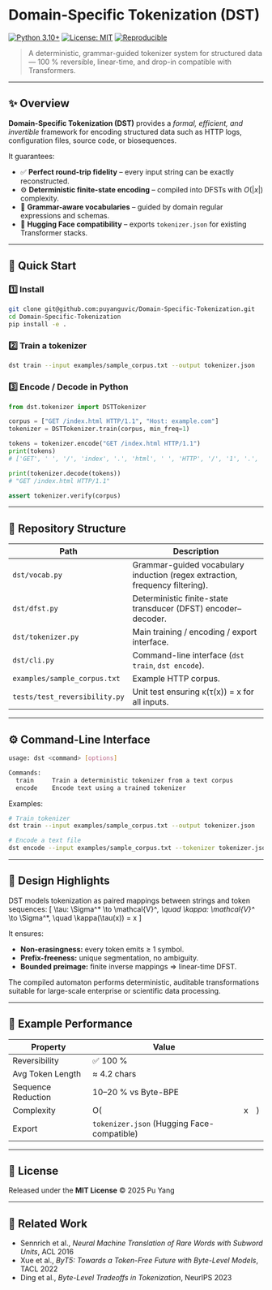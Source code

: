 # Domain-Specific Tokenization (DST)

[![Python 3.10+](https://img.shields.io/badge/python-3.10%2B-blue.svg)]()
[![License: MIT](https://img.shields.io/badge/License-MIT-yellow.svg)]()
[![Reproducible](https://img.shields.io/badge/reproducible-✓-green.svg)]()

> A deterministic, grammar-guided tokenizer system for structured data — 100 % reversible, linear-time, and drop-in compatible with Transformers.

---

## ✨ Overview

**Domain-Specific Tokenization (DST)** provides a *formal, efficient, and invertible* framework for encoding structured data such as HTTP logs, configuration files, source code, or biosequences.

It guarantees:
- ✅ **Perfect round-trip fidelity** – every input string can be exactly reconstructed.
- ⚙️ **Deterministic finite-state encoding** – compiled into DFSTs with $O(|x|)$ complexity.
- 🧩 **Grammar-aware vocabularies** – guided by domain regular expressions and schemas.
- 🤝 **Hugging Face compatibility** – exports `tokenizer.json` for existing Transformer stacks.

---

## 🚀 Quick Start

### 1️⃣ Install
```bash
git clone git@github.com:puyanguvic/Domain-Specific-Tokenization.git
cd Domain-Specific-Tokenization
pip install -e .
````

### 2️⃣ Train a tokenizer

```bash
dst train --input examples/sample_corpus.txt --output tokenizer.json
```

### 3️⃣ Encode / Decode in Python

```python
from dst.tokenizer import DSTTokenizer

corpus = ["GET /index.html HTTP/1.1", "Host: example.com"]
tokenizer = DSTTokenizer.train(corpus, min_freq=1)

tokens = tokenizer.encode("GET /index.html HTTP/1.1")
print(tokens)
# ['GET', ' ', '/', 'index', '.', 'html', ' ', 'HTTP', '/', '1', '.', '1']

print(tokenizer.decode(tokens))
# "GET /index.html HTTP/1.1"

assert tokenizer.verify(corpus)
```

---

## 📂 Repository Structure

| Path                          | Description                                                                  |
| ----------------------------- | ---------------------------------------------------------------------------- |
| `dst/vocab.py`                | Grammar-guided vocabulary induction (regex extraction, frequency filtering). |
| `dst/dfst.py`                 | Deterministic finite-state transducer (DFST) encoder–decoder.                |
| `dst/tokenizer.py`            | Main training / encoding / export interface.                                 |
| `dst/cli.py`                  | Command-line interface (`dst train`, `dst encode`).                          |
| `examples/sample_corpus.txt`  | Example HTTP corpus.                                                         |
| `tests/test_reversibility.py` | Unit test ensuring κ(τ(x)) = x for all inputs.                               |

---

## ⚙️ Command-Line Interface

```bash
usage: dst <command> [options]

Commands:
  train     Train a deterministic tokenizer from a text corpus
  encode    Encode text using a trained tokenizer
```

Examples:

```bash
# Train tokenizer
dst train --input examples/sample_corpus.txt --output tokenizer.json

# Encode a text file
dst encode --input examples/sample_corpus.txt --tokenizer tokenizer.json
```

---

## 🧠 Design Highlights

DST models tokenization as paired mappings between strings and token sequences:
[
\tau: \Sigma^* \to \mathcal{V}^*, \quad \kappa: \mathcal{V}^* \to \Sigma^*, \quad \kappa(\tau(x)) = x
]

It ensures:

* **Non-erasingness:** every token emits ≥ 1 symbol.
* **Prefix-freeness:** unique segmentation, no ambiguity.
* **Bounded preimage:** finite inverse mappings ⇒ linear-time DFST.

The compiled automaton performs deterministic, auditable transformations suitable for large-scale enterprise or scientific data processing.

---

## 🧪 Example Performance

| Property           | Value                                      |   |   |
| ------------------ | ------------------------------------------ | - | - |
| Reversibility      | ✅ 100 %                                    |   |   |
| Avg Token Length   | ≈ 4.2 chars                                |   |   |
| Sequence Reduction | 10–20 % vs Byte-BPE                        |   |   |
| Complexity         | O(                                         | x | ) |
| Export             | `tokenizer.json` (Hugging Face-compatible) |   |   |

---

## 📜 License

Released under the **MIT License**
© 2025 Pu Yang

---

## 🔗 Related Work

* Sennrich et al., *Neural Machine Translation of Rare Words with Subword Units*, ACL 2016
* Xue et al., *ByT5: Towards a Token-Free Future with Byte-Level Models*, TACL 2022
* Ding et al., *Byte-Level Tradeoffs in Tokenization*, NeurIPS 2023